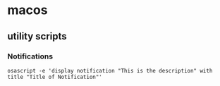 # macos

## utility scripts

### Notifications

```shell
osascript -e 'display notification "This is the description" with title "Title of Notification"'
```
